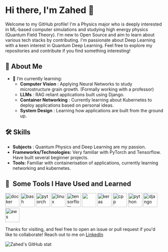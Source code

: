 # Hi there, I'm Zahed 👋

Welcome to my GitHub profile! I'm a Physics major who is deeply interested in ML-based computer simulations and studying high energy physics (Quantum Field Theory). 
I'm new to Open Source and aim to learn about various tech stacks by contributing.
I'm passionate about Deep Learning with a keen interest in Quantum Deep Learning. Feel free to explore my repositories and contribute if you find something interesting!

## 🚀 About Me

- 🌱 I’m currently learning:
    - **Computer Vision** : Applying Neural Networks to study microstructure grain growth. (Formally working with a professor)
    - **LLMs** : RAG reliant applications built using Django.
    - **Container Networking** : Currently learning about Kubernetes to deploy applications based on personal ideas.
    - **System Design** : Learning how applications are built from the ground up.
## 🛠️ Skills

- **Subjects** : Quantum Physics and Deep Learning are my passion.
- **Frameworks/Technologies:** Very familiar with PyTorch and Tensorflow. Have built several beginner projects.
- **Tools:** Familiar with containerisation of applications, currently learning networking and kubernetes.

<h2> 🚀 &nbsp;Some Tools I Have Used and Learned</h2>
<p align="left">
<img src="https://cdn.jsdelivr.net/gh/devicons/devicon@latest/icons/docker/docker-original-wordmark.svg" alt="docker" width="45" height="45" />  
<img src="https://cdn.jsdelivr.net/gh/devicons/devicon/icons/bash/bash-original.svg" alt="bash" width="45" height="45"/>
<img src="https://cdn.jsdelivr.net/gh/devicons/devicon@latest/icons/pytorch/pytorch-original.svg" alt="pytorch" width="45" height="45"/>
<img src="https://cdn.jsdelivr.net/gh/devicons/devicon@latest/icons/linux/linux-original.svg" alt="linux" width="45" height="45"/>
<img src="https://cdn.jsdelivr.net/gh/devicons/devicon@latest/icons/tensorflow/tensorflow-original.svg" alt="tensorflow" width="45" height="45"/>
<img src="https://cdn.jsdelivr.net/gh/devicons/devicon@latest/icons/postgresql/postgresql-original.svg" width="45" height="45"/>      
<img src="https://cdn.jsdelivr.net/gh/devicons/devicon@latest/icons/keras/keras-original-wordmark.svg" alt="keras" width="45" height="45" />
<img src="https://cdn.jsdelivr.net/gh/devicons/devicon@latest/icons/cplusplus/cplusplus-original.svg" alt="cpp" width="45" height="45"/>
<img src="https://cdn.jsdelivr.net/gh/devicons/devicon@latest/icons/python/python-original.svg" alt="python" width="45" height="45"/>
<img src="https://cdn.jsdelivr.net/gh/devicons/devicon@latest/icons/django/django-plain.svg" alt="django" width="45" height="45"/>
<img src="https://cdn.jsdelivr.net/gh/devicons/devicon@latest/icons/amazonwebservices/amazonwebservices-original-wordmark.svg" alt="aws" width="45" height="45" />
</p>


Thanks for visiting, and feel free to open an issue or pull request if you'd like to collaborate!
Reach out to me on [LinkedIn](https://www.linkedin.com/in/zahed-riyaz/)



![Zahed's GitHub stat](https://github-readme-stats.vercel.app/api?username=zahed-riyaz&show_icons=true&theme=merko)
